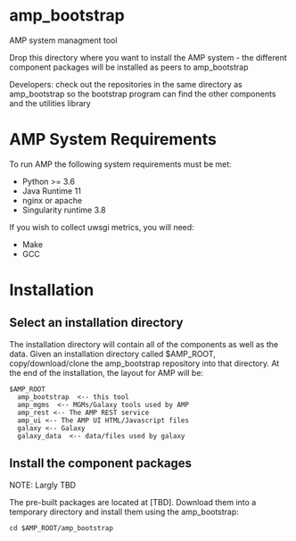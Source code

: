# amp_bootstrap
AMP system managment tool




Drop this directory where you want to install the AMP system - the different
component packages will be installed as peers to amp_bootstrap

Developers:  check out the repositories in the same directory as amp_bootstrap
so the bootstrap program can find the other components and the utilities library

# AMP System Requirements
To run AMP the following system requirements must be met:
* Python >= 3.6 
* Java Runtime 11
* nginx or apache
* Singularity runtime 3.8

If you wish to collect uwsgi metrics, you will need:
* Make
* GCC

# Installation
## Select an installation directory
The installation directory will contain all of the components as well as the data.
Given an installation directory called $AMP_ROOT, copy/download/clone the amp_bootstrap repository into that directory.  At the end of the installation, the layout for AMP will be:
````
$AMP_ROOT
  amp_bootstrap  <-- this tool
  amp_mgms  <-- MGMs/Galaxy tools used by AMP
  amp_rest <-- The AMP REST service
  amp_ui <-- The AMP UI HTML/Javascript files
  galaxy <-- Galaxy
  galaxy_data  <-- data/files used by galaxy
````
## Install the component packages
NOTE:  Largly TBD

The pre-built packages are located at [TBD].  Download them into a temporary directory and install them using the amp_bootstrap:
````
cd $AMP_ROOT/amp_bootstrap

````